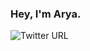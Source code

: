### Hey, I'm Arya.
<img alt="Twitter URL" src="https://img.shields.io/twitter/url?label=Twitter&style=social&url=https%3A%2F%2Ftwitter.com%2FArya_Emami_dev">

<!--
**aryaemami59/aryaemami59** is a ✨ _special_ ✨ repository because its `README.md` (this file) appears on your GitHub profile.

Here are some ideas to get you started:

- 🔭 I’m currently working on ...
- 🌱 I’m currently learning ...
- 👯 I’m looking to collaborate on ...
- 🤔 I’m looking for help with ...
- 💬 Ask me about ...
- 📫 How to reach me: ...
- 😄 Pronouns: ...
- ⚡ Fun fact: ...
-->
